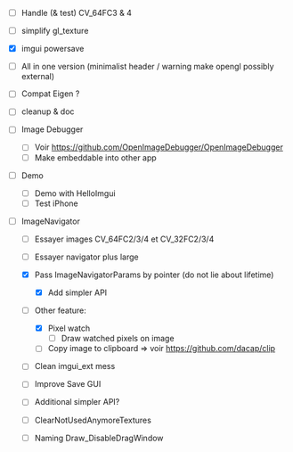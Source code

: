 * [ ] Handle (& test) CV_64FC3 & 4
* [ ] simplify gl_texture
* [X] imgui powersave 
* [ ] All in one version (minimalist header / warning make opengl possibly external)
* [ ] Compat Eigen ?
* [ ] cleanup & doc

* [ ] Image Debugger
  * [ ] Voir https://github.com/OpenImageDebugger/OpenImageDebugger
  * [ ] Make embeddable into other app

* [ ] Demo
  * [ ] Demo with HelloImgui
  * [ ] Test iPhone

* [ ] ImageNavigator
  * [ ] Essayer images CV_64FC2/3/4 et CV_32FC2/3/4
  * [ ] Essayer navigator plus large
  * [X] Pass ImageNavigatorParams by pointer (do not lie about lifetime)
    * [X] Add simpler API
  * [ ] Other feature: 
    * [X] Pixel watch
      * [ ] Draw watched pixels on image
    * [ ] Copy image to clipboard => voir https://github.com/dacap/clip
  * [ ] Clean imgui_ext mess
  * [ ] Improve Save GUI
  * [ ] Additional simpler API?
  * [ ] ClearNotUsedAnymoreTextures
  * [ ] Naming Draw_DisableDragWindow

